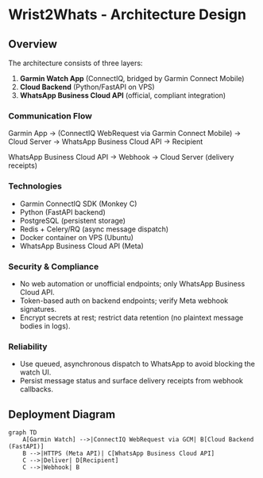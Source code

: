 # Wrist2Whats - Architecture Design

## Overview
The architecture consists of three layers:
1. **Garmin Watch App** (ConnectIQ, bridged by Garmin Connect Mobile)
2. **Cloud Backend** (Python/FastAPI on VPS)
3. **WhatsApp Business Cloud API** (official, compliant integration)

### Communication Flow
Garmin App → (ConnectIQ WebRequest via Garmin Connect Mobile) → Cloud Server → WhatsApp Business Cloud API → Recipient

WhatsApp Business Cloud API → Webhook → Cloud Server (delivery receipts)

### Technologies
- Garmin ConnectIQ SDK (Monkey C)
- Python (FastAPI backend)
- PostgreSQL (persistent storage)
- Redis + Celery/RQ (async message dispatch)
- Docker container on VPS (Ubuntu)
- WhatsApp Business Cloud API (Meta)

### Security & Compliance
- No web automation or unofficial endpoints; only WhatsApp Business Cloud API.
- Token-based auth on backend endpoints; verify Meta webhook signatures.
- Encrypt secrets at rest; restrict data retention (no plaintext message bodies in logs).

### Reliability
- Use queued, asynchronous dispatch to WhatsApp to avoid blocking the watch UI.
- Persist message status and surface delivery receipts from webhook callbacks.

## Deployment Diagram
```mermaid
graph TD
    A[Garmin Watch] -->|ConnectIQ WebRequest via GCM| B[Cloud Backend (FastAPI)]
    B -->|HTTPS (Meta API)| C[WhatsApp Business Cloud API]
    C -->|Deliver| D[Recipient]
    C -->|Webhook| B
```
